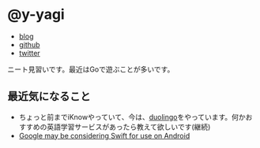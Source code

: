 # @y-yagi

- [blog](http://y-yagi.tumblr.com/)
- [github](https://github.com/y-yagi)
- [twitter](https://twitter.com/y_yagi)

ニート見習いです。最近はGoで遊ぶことが多いです。

## 最近気になること

* ちょっと前までiKnowやっていて、今は、[duolingo](https://www.duolingo.com/)をやっています。何かおすすめの英語学習サービスがあったら教えて欲しいです(継続) 　
* [Google may be considering Swift for use on Android](http://thenextweb.com/dd/2016/04/07/google-facebook-uber-swift/)
